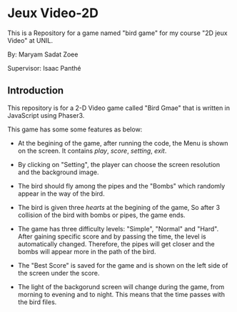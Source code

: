 # Jeux Video-2D

This is a Repository for a game named "bird game" for my course "2D jeux Video" at UNIL.

By: Maryam Sadat Zoee

Supervisor: Isaac Panthé

## Introduction

This repository is for a 2-D Video game called "Bird Gmae" that is written in JavaScript using Phaser3. 

This game has some some features as below:

* At the begining of the game, after running the code, the Menu is shown on the screen. It contains *play*, *score*, *setting*, *exit*. 

* By clicking on "Setting", the player can choose the screen resolution and the background image. 

* The bird should fly among the pipes and the "Bombs" which randomly appear in the way of the bird.

* The bird is given three *hearts* at the begining of the game, So after 3 collision of the bird with bombs or pipes, the game ends.

* The game has three difficulty levels: "Simple", "Normal" and "Hard". After gaining specific score and by passing the time, the level is automatically changed. Therefore, the pipes will get closer and the bombs will appear more in the path of the bird.

* The "Best Score" is saved for the game and is shown on the left side of the screen under the score.

* The light of the backgorund screen will change during the game, from morning to evening and to night. This means that the time passes with the bird files.


